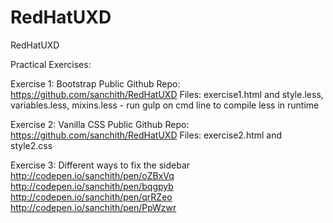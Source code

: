 # RedHatUXD
RedHatUXD


Practical Exercises:

Exercise 1: Bootstrap
Public Github Repo: https://github.com/sanchith/RedHatUXD Files: exercise1.html and style.less, variables.less, mixins.less - run gulp on cmd line to compile less in runtime

Exercise 2: Vanilla CSS
Public Github Repo: https://github.com/sanchith/RedHatUXD Files: exercise2.html and style2.css

Exercise 3: Different ways to fix the sidebar
http://codepen.io/sanchith/pen/oZBxVq http://codepen.io/sanchith/pen/bqgpyb http://codepen.io/sanchith/pen/qrRZeo http://codepen.io/sanchith/pen/PpWzwr
